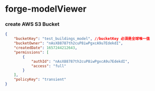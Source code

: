 # forge-modelViewer

### create AWS S3 Bucket

```json
{
    "bucketKey": "test_buildings_model", //bucketKey 必須是全球唯一值
    "bucketOwner": "nAsX88787th2cuP8iwPgxcA9u7EdekdI",
    "createdDate": 1657244212643,
    "permissions": [
        {
            "authId": "nAsX88787th2cuP8iwPgxcA9u7EdekdI",
            "access": "full"
        }
    ],
    "policyKey": "transient"
}
```
